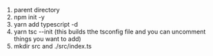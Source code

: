 1) parent directory
2) npm init -y
3) yarn add typescript -d
4) yarn tsc --init (this builds tthe tsconfig file and you can uncomment things you want to add)
5) mkdir src and ./src/index.ts